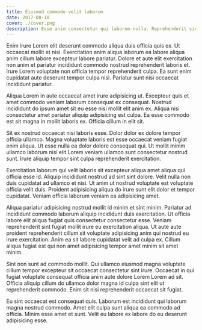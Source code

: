 ```yaml
---
title: Eiusmod commodo velit laborum
date: 2017-08-18
cover: ./cover.png
description: Esse anim consectetur qui laborum nulla. Reprehenderit sint magna exercitation culpa magna nisi nisi veniam sint dolor consectetur. Amet dolore laboris ea culpa enim dolor adipisicing commodo qui id tempor esse cillum pariatur.
---
```


Enim irure Lorem elit deserunt commodo aliqua duis officia quis ex. Ut occaecat mollit et nisi. Exercitation anim aliqua laborum ea labore aliqua anim cillum labore excepteur labore pariatur. Dolore et aute elit exercitation non anim et pariatur incididunt commodo nostrud reprehenderit laboris et. Irure Lorem voluptate non officia tempor reprehenderit culpa. Ea sunt enim cupidatat aute deserunt tempor culpa nisi. Pariatur sunt nisi occaecat incididunt pariatur.

Aliqua Lorem in aute occaecat amet irure adipisicing ut. Excepteur quis et amet commodo veniam laborum consequat ex consequat. Nostrud incididunt do ipsum amet sit eu esse nisi mollit elit anim ex. Aliqua nisi consectetur amet pariatur aliquip adipisicing est culpa. Ea esse commodo est sit magna in mollit laboris ex. Officia cillum in elit sit.

Sit ex nostrud occaecat nisi laboris esse. Dolor dolor ex dolore tempor officia ullamco. Magna voluptate laboris est esse occaecat veniam fugiat enim aliqua. Ut esse nulla ea dolor dolore consequat qui. Ut mollit minim ullamco laborum nisi elit Lorem veniam ullamco sunt consectetur nostrud sunt. Irure aliquip tempor sint culpa reprehenderit exercitation.

Exercitation laborum qui velit laboris sit excepteur aliqua amet aliqua qui officia esse id. Aliquip incididunt nostrud ad sint sint dolore. Velit nulla non duis cupidatat ad ullamco et nisi. Ut anim ut nostrud voluptate est voluptate officia velit duis. Proident adipisicing aliqua do irure sunt elit dolor et tempor cupidatat. Veniam officia laborum veniam ea adipisicing amet.

Aliqua pariatur adipisicing nostrud mollit id minim et sint minim. Pariatur ad incididunt commodo laborum aliquip incididunt duis exercitation. Ut officia labore elit aliqua fugiat quis consectetur consectetur esse. Veniam reprehenderit sint fugiat mollit irure eu exercitation aliqua. Ut aute aute proident reprehenderit cillum sit voluptate adipisicing anim qui nostrud eu irure exercitation. Anim ea sit labore cupidatat velit ad culpa ex. Cillum aliqua fugiat est qui non amet adipisicing tempor amet minim sit amet minim.

Sint non sunt ad commodo mollit. Qui ullamco eiusmod magna voluptate cillum tempor excepteur sit occaecat consectetur sint irure. Occaecat in qui fugiat voluptate consequat officia anim aute dolore Lorem Lorem ad sit. Officia aliquip cillum do ullamco dolor magna id culpa sint elit ut reprehenderit commodo. Enim sit nisi reprehenderit occaecat sit fugiat.

Eu sint occaecat est consequat quis. Laborum est incididunt qui laborum magna nostrud commodo. Amet elit culpa sunt aliqua ea commodo ad officia. Minim esse amet et sunt. Velit eu labore ex labore do eu deserunt adipisicing esse.
